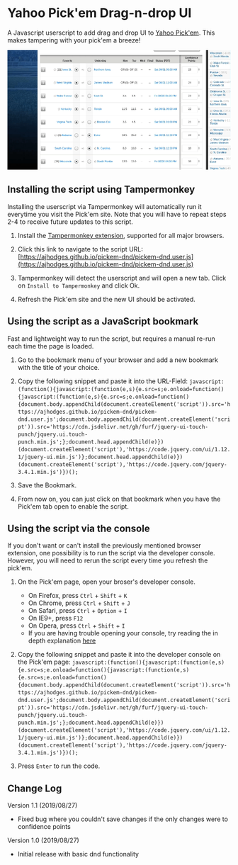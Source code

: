 # Yahoo Pick'em Drag-n-drop UI

A Javascript userscript to add drag and drop UI to [Yahoo Pick'em](https://football.fantasysports.yahoo.com). This makes tampering with your pick'em a breeze!

![Drag-n-drop Preview](img/pickem-dnd.gif)

## Installing the script using Tampermonkey

Installing the userscript via Tampermonkey will automatically run it everytime you visit the Pick'em site. Note that you will have to repeat steps 2-4 to receive future updates to this script.

1. Install the [Tampermonkey extension](https://www.tampermonkey.net/), supported for all major browsers.

2. Click this link to navigate to the script URL: [https://ajhodges.github.io/pickem-dnd/pickem-dnd.user.js](https://ajhodges.github.io/pickem-dnd/pickem-dnd.user.js)

3. Tampermonkey will detect the userscript and will open a new tab. Click on `Install to Tampermonkey` and click Ok.

4. Refresh the Pick'em site and the new UI should be activated.

## Using the script as a JavaScript bookmark

Fast and lightweight way to run the script, but requires a manual re-run each time the page is loaded.

1. Go to the bookmark menu of your browser and add a new bookmark with the title of your choice.
2. Copy the following snippet and paste it into the URL-Field: `javascript:(function(){javascript:(function(e,s){e.src=s;e.onload=function(){javascript:(function(e,s){e.src=s;e.onload=function(){document.body.appendChild(document.createElement('script')).src='https://ajhodges.github.io/pickem-dnd/pickem-dnd.user.js';document.body.appendChild(document.createElement('script')).src='https://cdn.jsdelivr.net/gh/furf/jquery-ui-touch-punch/jquery.ui.touch-punch.min.js';};document.head.appendChild(e)})(document.createElement('script'),'https://code.jquery.com/ui/1.12.1/jquery-ui.min.js')};document.head.appendChild(e)})(document.createElement('script'),'https://code.jquery.com/jquery-3.4.1.min.js')})();`

3. Save the Bookmark.

4. From now on, you can just click on that bookmark when you have the Pick'em tab open to enable the script.

## Using the script via the console

If you don't want or can't install the previously mentioned browser extension, one possibility is to run the script via the developer console. However, you will need to rerun the script every time you refresh the pick'em.

1. On the Pick'em page, open your broser's developer console.
    * On Firefox, press `Ctrl` + `Shift` + `K`
    * On Chrome, press `Ctrl` + `Shift` + `J`
    * On Safari, press `Ctrl` + `Option` + `I`
    * On IE9+, press `F12`
    * On Opera, press `Ctrl` + `Shift` + `I`
    * If you are having trouble opening your console, try reading the in depth explanation [here](http://webmasters.stackexchange.com/questions/8525/how-to-open-the-javascript-console-in-different-browsers)

2. Copy the following snippet and paste it into the developer console on the Pick'em page: `javascript:(function(){javascript:(function(e,s){e.src=s;e.onload=function(){javascript:(function(e,s){e.src=s;e.onload=function(){document.body.appendChild(document.createElement('script')).src='https://ajhodges.github.io/pickem-dnd/pickem-dnd.user.js';document.body.appendChild(document.createElement('script')).src='https://cdn.jsdelivr.net/gh/furf/jquery-ui-touch-punch/jquery.ui.touch-punch.min.js';};document.head.appendChild(e)})(document.createElement('script'),'https://code.jquery.com/ui/1.12.1/jquery-ui.min.js')};document.head.appendChild(e)})(document.createElement('script'),'https://code.jquery.com/jquery-3.4.1.min.js')})();`

3. Press `Enter` to run the code.

## Change Log

Version 1.1 (2019/08/27)
- Fixed bug where you couldn't save changes if the only changes were to confidence points

Version 1.0 (2019/08/27)
- Initial release with basic dnd functionality
